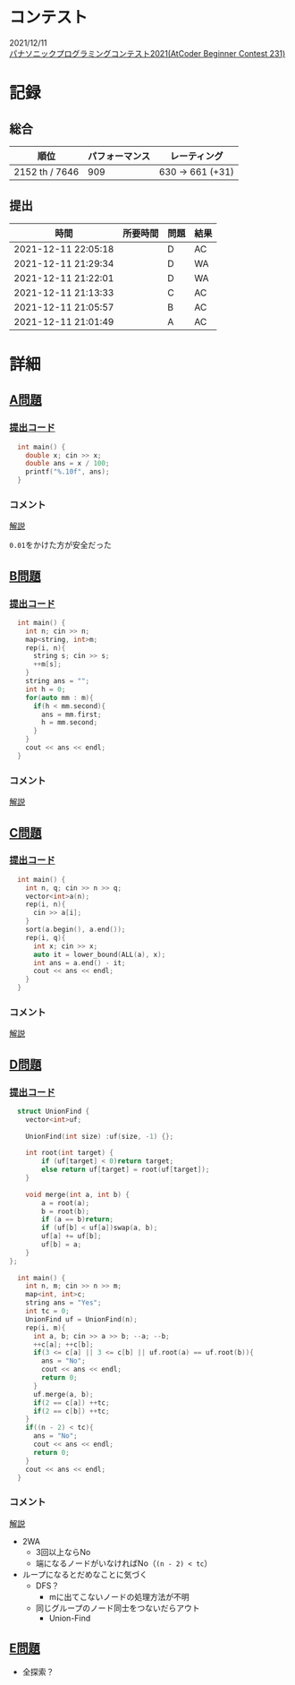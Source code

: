 # コンテスト
2021/12/11<br>
[パナソニックプログラミングコンテスト2021(AtCoder Beginner Contest 231)](https://atcoder.jp/contests/abc231)

# 記録
## 総合
|  順位  |  パフォーマンス  | レーティング |
| ---- | ---- | ---- |
|  2152 th / 7646  | 909 | 630 → 661 (+31) |

## 提出
|  時間  |  所要時間  |  問題  | 結果 |
| ---- | ---- | ---- | ---- |
| 2021-12-11 22:05:18 |  | D | AC |
| 2021-12-11 21:29:34 |    | D | WA |
| 2021-12-11 21:22:01 |    | D | WA |
| 2021-12-11 21:13:33 |    | C | AC |
| 2021-12-11 21:05:57 |    | B | AC |
| 2021-12-11 21:01:49 |  | A    | AC |


# 詳細
## [A問題](https://atcoder.jp/contests/abc231/tasks/abc231_a)
### [提出コード](https://atcoder.jp/contests/abc231/submissions/27816038)
```c++
  int main() {
    double x; cin >> x;
    double ans = x / 100;
    printf("%.10f", ans);
  }
```

### コメント
[解説](https://atcoder.jp/contests/abc231/editorial/3072)

```0.01```をかけた方が安全だった


## [B問題](https://atcoder.jp/contests/abc231/tasks/abc231_b)
### [提出コード](https://atcoder.jp/contests/abc231/submissions/27821160)
```c++
  int main() {
    int n; cin >> n;
    map<string, int>m;
    rep(i, n){
      string s; cin >> s;
      ++m[s]; 
    }
    string ans = "";
    int h = 0;
    for(auto mm : m){
      if(h < mm.second){
        ans = mm.first;
        h = mm.second;
      }
    }
    cout << ans << endl;
  }
```

### コメント
[解説](https://atcoder.jp/contests/abc231/editorial/3073)


## [C問題](https://atcoder.jp/contests/abc231/tasks/abc231_c)
### [提出コード](https://atcoder.jp/contests/abc231/submissions/27826856)
```c++
  int main() {
    int n, q; cin >> n >> q;
    vector<int>a(n);
    rep(i, n){
      cin >> a[i];
    }
    sort(a.begin(), a.end());
    rep(i, q){
      int x; cin >> x;
      auto it = lower_bound(ALL(a), x);
      int ans = a.end() - it;
      cout << ans << endl;
    }
  }
```

### コメント
[解説](https://atcoder.jp/contests/abc231/editorial/3074)


## [D問題](https://atcoder.jp/contests/abc231/editorial/3074)
### [提出コード](https://atcoder.jp/contests/abc231/submissions/27843800)

```c++
  struct UnionFind {
	vector<int>uf;
 
	UnionFind(int size) :uf(size, -1) {};
 
	int root(int target) {
		if (uf[target] < 0)return target;
		else return uf[target] = root(uf[target]);
	}
 
	void merge(int a, int b) {
		a = root(a);
		b = root(b);
		if (a == b)return;
		if (uf[b] < uf[a])swap(a, b);
		uf[a] += uf[b];
		uf[b] = a;
	}
};
  
  int main() {
    int n, m; cin >> n >> m;
    map<int, int>c;
    string ans = "Yes";
    int tc = 0;
    UnionFind uf = UnionFind(n);
    rep(i, m){
      int a, b; cin >> a >> b; --a; --b;
      ++c[a]; ++c[b];
      if(3 <= c[a] || 3 <= c[b] || uf.root(a) == uf.root(b)){
        ans = "No";
        cout << ans << endl;
        return 0;
      }
      uf.merge(a, b);
      if(2 == c[a]) ++tc;
      if(2 == c[b]) ++tc;
    }
    if((n - 2) < tc){
      ans = "No";
      cout << ans << endl;
      return 0;
    }
    cout << ans << endl;
  }
```

### コメント

[解説](https://atcoder.jp/contests/abc231/editorial/3063)

* 2WA
  * 3回以上ならNo
  * 端になるノードがいなければNo（```(n - 2) < tc```）
* ループになるとだめなことに気づく
  * DFS？
    * mに出てこないノードの処理方法が不明
  * 同じグループのノード同士をつないだらアウト
    * Union-Find

## [E問題](https://atcoder.jp/contests/abc231/tasks/abc231_e)

* 全探索？

